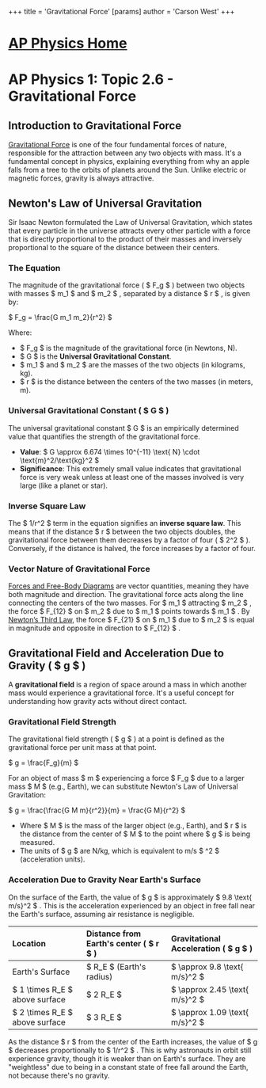 +++
 title = 'Gravitational Force'
[params]
	author = 'Carson West'
+++
# [AP Physics Home](./../ap-physics-home/)
# AP Physics 1: Topic 2.6 - Gravitational Force

## Introduction to Gravitational Force

[Gravitational Force](./../gravitational-force/) is one of the four fundamental forces of nature, responsible for the attraction between any two objects with mass. It's a fundamental concept in physics, explaining everything from why an apple falls from a tree to the orbits of planets around the Sun. Unlike electric or magnetic forces, gravity is always attractive.

## Newton's Law of Universal Gravitation

Sir Isaac Newton formulated the Law of Universal Gravitation, which states that every particle in the universe attracts every other particle with a force that is directly proportional to the product of their masses and inversely proportional to the square of the distance between their centers.

### The Equation

The magnitude of the gravitational force ( $ F_g $ ) between two objects with masses  $ m_1 $  and  $ m_2 $ , separated by a distance  $ r $ , is given by:

 $ 
F_g = \frac{G m_1 m_2}{r^2}
 $ 

Where:
*    $ F_g $  is the magnitude of the gravitational force (in Newtons, N).
*    $ G $  is the **Universal Gravitational Constant**.
*    $ m_1 $  and  $ m_2 $  are the masses of the two objects (in kilograms, kg).
*    $ r $  is the distance between the centers of the two masses (in meters, m).

### Universal Gravitational Constant ( $ G $ )

The universal gravitational constant  $ G $  is an empirically determined value that quantifies the strength of the gravitational force.

*   **Value**:  $ G \approx 6.674 \times 10^{-11} \text{ N} \cdot \text{m}^2/\text{kg}^2 $ 
*   **Significance**: This extremely small value indicates that gravitational force is very weak unless at least one of the masses involved is very large (like a planet or star).

### Inverse Square Law

The  $ 1/r^2 $  term in the equation signifies an **inverse square law**. This means that if the distance  $ r $  between the two objects doubles, the gravitational force between them decreases by a factor of four ( $ 2^2 $ ). Conversely, if the distance is halved, the force increases by a factor of four.

### Vector Nature of Gravitational Force

[Forces and Free-Body Diagrams](./../forces-and-free-body-diagrams/) are vector quantities, meaning they have both magnitude and direction. The gravitational force acts along the line connecting the centers of the two masses. For  $ m_1 $  attracting  $ m_2 $ , the force  $ F_{12} $  on  $ m_2 $  due to  $ m_1 $  points towards  $ m_1 $ . By [Newton’s Third Law](./../newton’s-third-law/), the force  $ F_{21} $  on  $ m_1 $  due to  $ m_2 $  is equal in magnitude and opposite in direction to  $ F_{12} $ .

## Gravitational Field and Acceleration Due to Gravity ( $ g $ )

A **gravitational field** is a region of space around a mass in which another mass would experience a gravitational force. It's a useful concept for understanding how gravity acts without direct contact.

### Gravitational Field Strength

The gravitational field strength ( $ g $ ) at a point is defined as the gravitational force per unit mass at that point.

 $ 
g = \frac{F_g}{m}
 $ 

For an object of mass  $ m $  experiencing a force  $ F_g $  due to a larger mass  $ M $  (e.g., Earth), we can substitute Newton's Law of Universal Gravitation:

 $ 
g = \frac{\frac{G M m}{r^2}}{m} = \frac{G M}{r^2}
 $ 

*   Where  $ M $  is the mass of the larger object (e.g., Earth), and  $ r $  is the distance from the center of  $ M $  to the point where  $ g $  is being measured.
*   The units of  $ g $  are N/kg, which is equivalent to m/s $ ^2 $  (acceleration units).

### Acceleration Due to Gravity Near Earth's Surface

On the surface of the Earth, the value of  $ g $  is approximately  $ 9.8 \text{ m/s}^2 $ . This is the acceleration experienced by an object in free fall near the Earth's surface, assuming air resistance is negligible.

| Location           | Distance from Earth's center ( $ r $ ) | Gravitational Acceleration ( $ g $ ) |
| :----------------- | :--------------------------------- | :------------------------------- |
| Earth's Surface    |  $ R_E $  (Earth's radius)             |  $ \approx 9.8 \text{ m/s}^2 $       |
|  $ 1 \times R_E $  above surface |  $ 2 R_E $                             |  $ \approx 2.45 \text{ m/s}^2 $      |
|  $ 2 \times R_E $  above surface |  $ 3 R_E $                             |  $ \approx 1.09 \text{ m/s}^2 $      |

As the distance  $ r $  from the center of the Earth increases, the value of  $ g $  decreases proportionally to  $ 1/r^2 $ . This is why astronauts in orbit still experience gravity, though it is weaker than on Earth's surface. They are "weightless" due to being in a constant state of free fall around the Earth, not because there's no gravity.